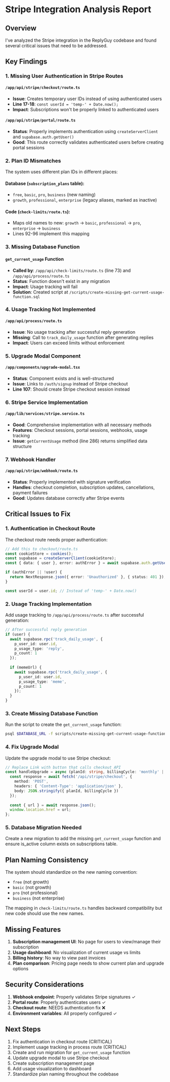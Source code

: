 # Stripe Integration Analysis Report

## Overview
I've analyzed the Stripe integration in the ReplyGuy codebase and found several critical issues that need to be addressed.

## Key Findings

### 1. **Missing User Authentication in Stripe Routes**

#### `/app/api/stripe/checkout/route.ts`
- **Issue**: Creates temporary user IDs instead of using authenticated users
- **Line 17-18**: `const userId = 'temp-' + Date.now();`
- **Impact**: Subscriptions won't be properly linked to authenticated users

#### `/app/api/stripe/portal/route.ts`
- **Status**: Properly implements authentication using `createServerClient` and `supabase.auth.getUser()`
- **Good**: This route correctly validates authenticated users before creating portal sessions

### 2. **Plan ID Mismatches**

The system uses different plan IDs in different places:

#### Database (`subscription_plans` table):
- `free`, `basic`, `pro`, `business` (new naming)
- `growth`, `professional`, `enterprise` (legacy aliases, marked as inactive)

#### Code (`check-limits/route.ts`):
- Maps old names to new: `growth` → `basic`, `professional` → `pro`, `enterprise` → `business`
- Lines 92-96 implement this mapping

### 3. **Missing Database Function**

#### `get_current_usage` Function
- **Called by**: `/app/api/check-limits/route.ts` (line 73) and `/app/api/process/route.ts`
- **Status**: Function doesn't exist in any migration
- **Impact**: Usage tracking will fail
- **Solution**: Created script at `/scripts/create-missing-get-current-usage-function.sql`

### 4. **Usage Tracking Not Implemented**

#### `/app/api/process/route.ts`
- **Issue**: No usage tracking after successful reply generation
- **Missing**: Call to `track_daily_usage` function after generating replies
- **Impact**: Users can exceed limits without enforcement

### 5. **Upgrade Modal Component**

#### `/app/components/upgrade-modal.tsx`
- **Status**: Component exists and is well-structured
- **Issue**: Links to `/auth/signup` instead of Stripe checkout
- **Line 107**: Should create Stripe checkout session instead

### 6. **Stripe Service Implementation**

#### `/app/lib/services/stripe.service.ts`
- **Good**: Comprehensive implementation with all necessary methods
- **Features**: Checkout sessions, portal sessions, webhooks, usage tracking
- **Issue**: `getCurrentUsage` method (line 286) returns simplified data structure

### 7. **Webhook Handler**

#### `/app/api/stripe/webhook/route.ts`
- **Status**: Properly implemented with signature verification
- **Handles**: checkout completion, subscription updates, cancellations, payment failures
- **Good**: Updates database correctly after Stripe events

## Critical Issues to Fix

### 1. **Authentication in Checkout Route**
The checkout route needs proper authentication:

```typescript
// Add this to checkout/route.ts
const cookieStore = cookies();
const supabase = createServerClient(cookieStore);
const { data: { user }, error: authError } = await supabase.auth.getUser();

if (authError || !user) {
  return NextResponse.json({ error: 'Unauthorized' }, { status: 401 });
}

const userId = user.id; // Instead of 'temp-' + Date.now()
```

### 2. **Usage Tracking Implementation**
Add usage tracking to `/app/api/process/route.ts` after successful generation:

```typescript
// After successful reply generation
if (user) {
  await supabase.rpc('track_daily_usage', {
    p_user_id: user.id,
    p_usage_type: 'reply',
    p_count: 1
  });
  
  if (memeUrl) {
    await supabase.rpc('track_daily_usage', {
      p_user_id: user.id,
      p_usage_type: 'meme',
      p_count: 1
    });
  }
}
```

### 3. **Create Missing Database Function**
Run the script to create the `get_current_usage` function:
```bash
psql $DATABASE_URL -f scripts/create-missing-get-current-usage-function.sql
```

### 4. **Fix Upgrade Modal**
Update the upgrade modal to use Stripe checkout:

```typescript
// Replace Link with button that calls checkout API
const handleUpgrade = async (planId: string, billingCycle: 'monthly' | 'yearly') => {
  const response = await fetch('/api/stripe/checkout', {
    method: 'POST',
    headers: { 'Content-Type': 'application/json' },
    body: JSON.stringify({ planId, billingCycle })
  });
  
  const { url } = await response.json();
  window.location.href = url;
};
```

### 5. **Database Migration Needed**
Create a new migration to add the missing `get_current_usage` function and ensure is_active column exists on subscriptions table.

## Plan Naming Consistency

The system should standardize on the new naming convention:
- `free` (not growth)
- `basic` (not growth)
- `pro` (not professional)
- `business` (not enterprise)

The mapping in `check-limits/route.ts` handles backward compatibility but new code should use the new names.

## Missing Features

1. **Subscription management UI**: No page for users to view/manage their subscription
2. **Usage dashboard**: No visualization of current usage vs limits
3. **Billing history**: No way to view past invoices
4. **Plan comparison**: Pricing page needs to show current plan and upgrade options

## Security Considerations

1. **Webhook endpoint**: Properly validates Stripe signatures ✓
2. **Portal route**: Properly authenticates users ✓
3. **Checkout route**: NEEDS authentication fix ❌
4. **Environment variables**: All properly configured ✓

## Next Steps

1. Fix authentication in checkout route (CRITICAL)
2. Implement usage tracking in process route (CRITICAL)
3. Create and run migration for `get_current_usage` function
4. Update upgrade modal to use Stripe checkout
5. Create subscription management page
6. Add usage visualization to dashboard
7. Standardize plan naming throughout the codebase